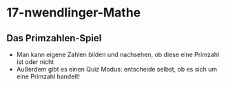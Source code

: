 # 17-nwendlinger-Mathe

## Das Primzahlen-Spiel
- Man kann eigene Zahlen bilden und nachsehen, ob diese eine Primzahl ist oder nicht
- Außerdem gibt es einen Quiz Modus: entscheide selbst, ob es sich um eine Primzahl handelt!
